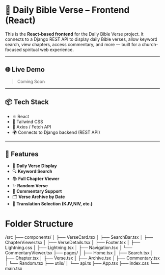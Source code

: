 # 📖 Daily Bible Verse – Frontend (React)

This is the **React-based frontend** for the Daily Bible Verse project. It connects to a Django REST API to display daily Bible verses, allow keyword search, view chapters, access commentary, and more — built for a church-focused spiritual web experience.

---

## 🌐 Live Demo

> Coming Soon 

---

## 📦 Tech Stack

- ⚛️ React
- 🎨 Tailwind CSS
- 🔗 Axios / Fetch API
- 🌍 Connects to Django backend (REST API)

---

## 🚀 Features

- 📅 **Daily Verse Display**
- 🔍 **Keyword Search**
- 📚 **Full Chapter Viewer**
- ✨ **Random Verse**
- 📝 **Commentary Support**
- 🗂️ **Verse Archive by Date**
- 🔄 **Translation Selection (KJV,NIV, etc.)**

# Folder Structure
/src
├── components/
│   ├── VerseCard.tsx
│   ├── SearchBar.tsx
│   ├── ChapterViewer.tsx
│   ├── VerseDetails.tsx
│   ├── Footer.tsx
│   ├── Lightning.css
│   ├── Lightning.tsx
│   ├── Navigation.tsx
│   └── CommentaryViewer.tsx
├── pages/
│   ├── Home.tsx
│   ├── Search.tsx
│   ├── Chapter.tsx
│   ├── Verse.tsx
│   ├── Archive.tsx
│   ├── Commentary.tsx
│   └── Random.tsx
├── utils/
│   └── api.ts
├── App.tsx
├── index.css
└── main.tsx

